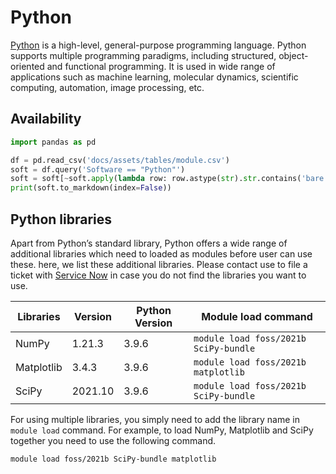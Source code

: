 # Python
[Python](https://www.python.org/) is a high-level, general-purpose programming language. Python supports multiple programming paradigms, including structured, object-oriented and functional programming. It is used in wide range of applications such as machine learning, molecular dynamics, scientific computing, automation, image processing, etc.

## Availability

```python exec="on"
import pandas as pd

df = pd.read_csv('docs/assets/tables/module.csv')
soft = df.query('Software == "Python"')
soft = soft[~soft.apply(lambda row: row.astype(str).str.contains('bare').any(), axis=1)]
print(soft.to_markdown(index=False))
```

## Python libraries
Apart from Python’s standard library, Python offers a wide range of additional libraries which need to loaded as modules before user can use these. here, we list these additional libraries. Please contact use to file a ticket with [Service Now](mailto:hpc@njit.edu) in case you do not find the libraries you want to use.

| Libraries  | Version | Python Version | Module load command                   |
|------------|---------|----------------|---------------------------------------|
| NumPy      | 1.21.3  | 3.9.6          | `module load foss/2021b SciPy-bundle` |
| Matplotlib | 3.4.3   | 3.9.6          | `module load foss/2021b matplotlib`   |
| SciPy      | 2021.10 | 3.9.6          | `module load foss/2021b SciPy-bundle` |

For using multiple libraries, you simply need to add the library name in `module load` command. For example, to load NumPy, Matplotlib and SciPy together you need to use the following command. 

```
module load foss/2021b SciPy-bundle matplotlib
```
